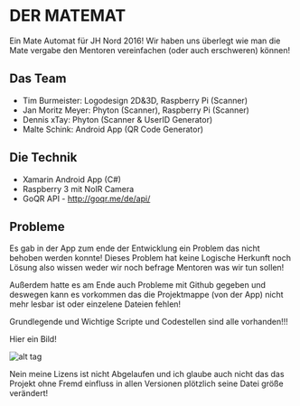 DER MATEMAT
=============
Ein Mate Automat für JH Nord 2016!
Wir haben uns überlegt wie man die Mate vergabe den Mentoren
vereinfachen (oder auch erschweren) können!

Das Team
-------
- Tim Burmeister:   Logodesign 2D&3D, Raspberry Pi (Scanner)
- Jan Moritz Meyer: Phyton (Scanner), Raspberry Pi (Scanner)
- Dennis xTay:      Phyton (Scanner & UserID Generator)
- Malte Schink:     Android App (QR Code Generator)

Die Technik
-------
- Xamarin Android App (C#)
- Raspberry 3 mit NoIR Camera
- GoQR API - http://goqr.me/de/api/

Probleme
-------
Es gab in der App zum ende der Entwicklung ein Problem das 
nicht behoben werden konnte!
Dieses Problem hat keine Logische Herkunft noch Lösung also 
wissen weder wir noch befrage Mentoren was wir tun sollen!

Außerdem hatte es am Ende auch Probleme mit Github gegeben 
und deswegen kann es vorkommen das die Projektmappe (von der
App) nicht mehr lesbar ist oder einzelene Dateien fehlen!

Grundlegende und Wichtige Scripte und Codestellen sind alle vorhanden!!!

Hier ein Bild!


![alt tag](http://vps229531.ovh.net/wp-content/uploads/2016/06/Unbenannt.png)

Nein meine Lizens ist nicht Abgelaufen und ich glaube auch nicht das das Projekt
ohne Fremd einfluss in allen Versionen plötzlich seine Datei größe verändert!
